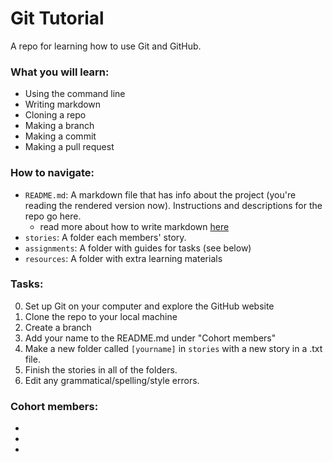 # Git Tutorial
A repo for learning how to use Git and GitHub. 

### <b>What you will learn:</b>
- Using the command line 
- Writing markdown
- Cloning a repo
- Making a branch
- Making a commit
- Making a pull request

### <b>How to navigate:</b>
- `README.md`: A markdown file that has info about the project (you're reading the rendered version now). Instructions and descriptions for the repo go here.
  - read more about how to write markdown [here](https://github.com/adam-p/markdown-here/wiki/Markdown-Cheatsheet)
- `stories`: A folder each members' story.
- `assignments`: A folder with guides for tasks (see below)
- `resources`: A folder with extra learning materials


### <b>Tasks:</b>
0. Set up Git on your computer and explore the GitHub website
1. Clone the repo to your local machine
2. Create a branch
3. Add your name to the README.md under "Cohort members"
4. Make a new folder called `[yourname]` in `stories` with a new story in a .txt file.
5. Finish the stories in all of the folders.
6. Edit any grammatical/spelling/style errors.


### <b>Cohort members:</b>
-
- 
-
